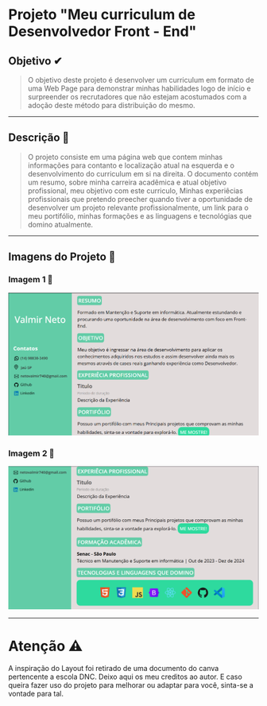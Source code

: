 # Projeto "Meu curriculum de Desenvolvedor Front - End"
## Objetivo ✔

> O objetivo deste projeto é desenvolver um curriculum em formato de uma Web Page para demonstrar minhas habilidades logo de início e surpreender os recrutadores que não estejam acostumados com a adoção deste método para distribuição do mesmo.
___
## Descrição 📝

> O projeto consiste em uma página web que contem minhas informações para contanto e localização atual na esquerda e o desenvolvimento do curriculum em si na direita. O documento contém um resumo, sobre minha carreira acadêmica e atual objetivo profissional, meu objetivo com este curriculo, Minhas experiêcias profissionais que pretendo preecher quando tiver a oportunidade de desenvolver um projeto relevante profissionalmente, um link para o meu portifólio, minhas formações e as linguagens e tecnológias que domino atualmente.
---
## Imagens do Projeto 📁
### Imagem 1 📌
<img src="readmeImages/curricDev1.png">

### Imagem 2 📌
<img src="readmeImages/curricDev2.png">

---

# **Atenção** ⚠
A inspiração do Layout foi retirado de uma documento do canva pertencente a escola DNC. Deixo aqui os meu creditos ao autor. E caso queira fazer uso do projeto para melhorar ou adaptar para você, sinta-se a vontade para tal. 
